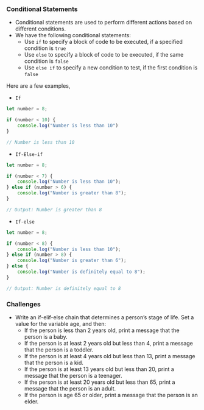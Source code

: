 ### Conditional Statements
- Conditional statements are used to perform different actions based on different conditions.
- We have the following conditional statements:
	* Use `if` to specify a block of code to be executed, if a specified condition is `true`
	* Use `else` to specify a block of code to be executed, if the same condition is `false`
	* Use `else if` to specify a new condition to test, if the first condition is `false`

Here are a few examples,

- `If`
```javascript
let number = 8;

if (number < 10) {
	console.log("Number is less than 10")
}

// Number is less than 10
```

- `If-Else-if`
```javascript
let number = 8;

if (number < 7) {
	console.log("Number is less than 10");
} else if (number > 6) {
	console.log("Number is greater than 8");
}

// Output: Number is greater than 8
```

- `If-else`
```javascript
let number = 8;

if (number < 8) {
	console.log("Number is less than 10");
} else if (number > 8) {
	console.log("Number is greater than 6");
} else {
	console.log("Number is definitely equal to 8");
}

// Output: Number is definitely equal to 8
```


### Challenges

- Write an if-elif-else chain that determines a person’s stage of life. Set a value for the variable age, and then:
	* If the person is less than 2 years old, print a message that the person is a baby.
	* If the person is at least 2 years old but less than 4, print a message that the person is a toddler.
	* If the person is at least 4 years old but less than 13, print a message that the person is a kid.
	* If the person is at least 13 years old but less than 20, print a message that the person is a teenager.
	* If the person is at least 20 years old but less than 65, print a message that the person is an adult.
	* If the person is age 65 or older, print a message that the person is an elder.

